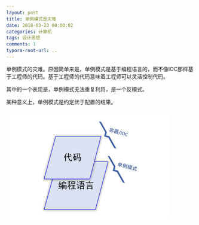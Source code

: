 ```yaml
---
layout: post
title: 单例模式是灾难
date: 2018-03-23 00:00:02
categories: 计算机
tags: 设计思想
comments: 1
typora-root-url: ..
---
```




单例模式的灾难。原因简单来是，单例模式是基于编程语言的，而不像IOC那样基于工程师的代码。基于工程师的代码意味着工程师可以灵活控制代码。

其中的一个表现是，单例模式无法重复利用，是一个反模式。

某种意义上，单例模式是约定优于配置的结果。

![1540445599417](/assets/blog_res/1540445599417.png)